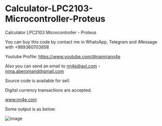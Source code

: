 # Calculator-LPC2103-Microcontroller-Proteus
Calculator LPC2103 Microcontroller - Proteus

You can buy this code by contact me in WhatsApp, Telegram and iMessage with +989360703858

Youtube Profile: https://www.youtube.com/@namirann4e

Also you can send an email to nn4e@aol.com - nima.aberomand@gmail.com

Source code is available for sell.

Digital currency transactions are accepted.

www.nn4e.com

Some output is as below:

![image](https://github.com/user-attachments/assets/61f9f088-f07d-4422-9e00-08c63801d17f)
